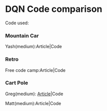 # DQN Code comparison 

Code used:

### Mountain Car

Yash(medium):Article|Code

### Retro

Free code camp:Article|Code

### Cart Pole

Greg(medium): [Article](https://towardsdatascience.com/cartpole-introduction-to-reinforcement-learning-ed0eb5b58288)|Code

Matt(medium):Article|Code
